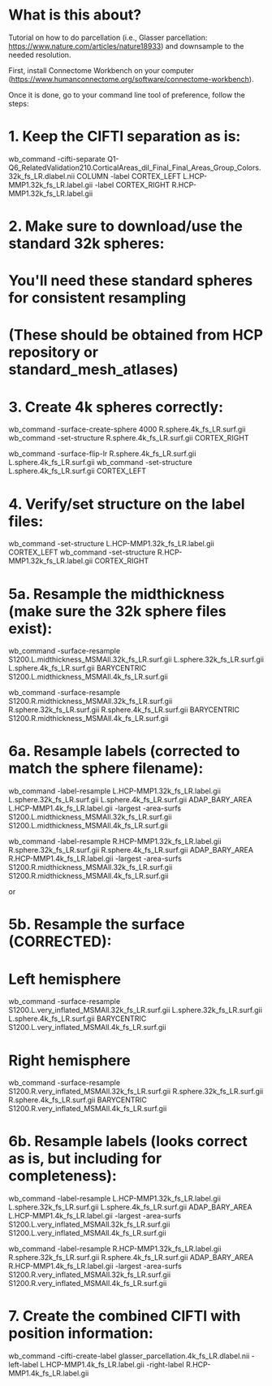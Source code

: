 # What is this about?
Tutorial on how to do parcellation (i.e., Glasser parcellation: https://www.nature.com/articles/nature18933) and downsample to the needed resolution.

First, install Connectome Workbench on your computer (https://www.humanconnectome.org/software/connectome-workbench).

Once it is done, go to your command line tool of preference, follow the steps:

# 1. Keep the CIFTI separation as is:
wb_command -cifti-separate Q1-Q6_RelatedValidation210.CorticalAreas_dil_Final_Final_Areas_Group_Colors.32k_fs_LR.dlabel.nii COLUMN -label CORTEX_LEFT L.HCP-MMP1.32k_fs_LR.label.gii -label CORTEX_RIGHT R.HCP-MMP1.32k_fs_LR.label.gii

# 2. Make sure to download/use the standard 32k spheres:
# You'll need these standard spheres for consistent resampling
# (These should be obtained from HCP repository or standard_mesh_atlases)

# 3. Create 4k spheres correctly:

wb_command -surface-create-sphere 4000 R.sphere.4k_fs_LR.surf.gii
wb_command -set-structure R.sphere.4k_fs_LR.surf.gii CORTEX_RIGHT

wb_command -surface-flip-lr R.sphere.4k_fs_LR.surf.gii L.sphere.4k_fs_LR.surf.gii
wb_command -set-structure L.sphere.4k_fs_LR.surf.gii CORTEX_LEFT

# 4. Verify/set structure on the label files:
wb_command -set-structure L.HCP-MMP1.32k_fs_LR.label.gii CORTEX_LEFT
wb_command -set-structure R.HCP-MMP1.32k_fs_LR.label.gii CORTEX_RIGHT

# 5a. Resample the midthickness (make sure the 32k sphere files exist):
wb_command -surface-resample S1200.L.midthickness_MSMAll.32k_fs_LR.surf.gii L.sphere.32k_fs_LR.surf.gii L.sphere.4k_fs_LR.surf.gii BARYCENTRIC S1200.L.midthickness_MSMAll.4k_fs_LR.surf.gii

wb_command -surface-resample S1200.R.midthickness_MSMAll.32k_fs_LR.surf.gii R.sphere.32k_fs_LR.surf.gii R.sphere.4k_fs_LR.surf.gii BARYCENTRIC S1200.R.midthickness_MSMAll.4k_fs_LR.surf.gii

# 6a. Resample labels (corrected to match the sphere filename):
wb_command -label-resample L.HCP-MMP1.32k_fs_LR.label.gii L.sphere.32k_fs_LR.surf.gii L.sphere.4k_fs_LR.surf.gii ADAP_BARY_AREA L.HCP-MMP1.4k_fs_LR.label.gii -largest -area-surfs S1200.L.midthickness_MSMAll.32k_fs_LR.surf.gii S1200.L.midthickness_MSMAll.4k_fs_LR.surf.gii

wb_command -label-resample R.HCP-MMP1.32k_fs_LR.label.gii R.sphere.32k_fs_LR.surf.gii R.sphere.4k_fs_LR.surf.gii ADAP_BARY_AREA R.HCP-MMP1.4k_fs_LR.label.gii -largest -area-surfs S1200.R.midthickness_MSMAll.32k_fs_LR.surf.gii S1200.R.midthickness_MSMAll.4k_fs_LR.surf.gii

or 

# 5b. Resample the surface (CORRECTED):
# Left hemisphere
wb_command -surface-resample S1200.L.very_inflated_MSMAll.32k_fs_LR.surf.gii L.sphere.32k_fs_LR.surf.gii L.sphere.4k_fs_LR.surf.gii BARYCENTRIC S1200.L.very_inflated_MSMAll.4k_fs_LR.surf.gii

# Right hemisphere
wb_command -surface-resample S1200.R.very_inflated_MSMAll.32k_fs_LR.surf.gii R.sphere.32k_fs_LR.surf.gii R.sphere.4k_fs_LR.surf.gii BARYCENTRIC S1200.R.very_inflated_MSMAll.4k_fs_LR.surf.gii

# 6b. Resample labels (looks correct as is, but including for completeness):
wb_command -label-resample L.HCP-MMP1.32k_fs_LR.label.gii L.sphere.32k_fs_LR.surf.gii L.sphere.4k_fs_LR.surf.gii ADAP_BARY_AREA L.HCP-MMP1.4k_fs_LR.label.gii -largest -area-surfs S1200.L.very_inflated_MSMAll.32k_fs_LR.surf.gii S1200.L.very_inflated_MSMAll.4k_fs_LR.surf.gii

wb_command -label-resample R.HCP-MMP1.32k_fs_LR.label.gii R.sphere.32k_fs_LR.surf.gii R.sphere.4k_fs_LR.surf.gii ADAP_BARY_AREA R.HCP-MMP1.4k_fs_LR.label.gii -largest -area-surfs S1200.R.very_inflated_MSMAll.32k_fs_LR.surf.gii S1200.R.very_inflated_MSMAll.4k_fs_LR.surf.gii

# 7. Create the combined CIFTI with position information:
wb_command -cifti-create-label glasser_parcellation.4k_fs_LR.dlabel.nii -left-label L.HCP-MMP1.4k_fs_LR.label.gii -right-label R.HCP-MMP1.4k_fs_LR.label.gii
